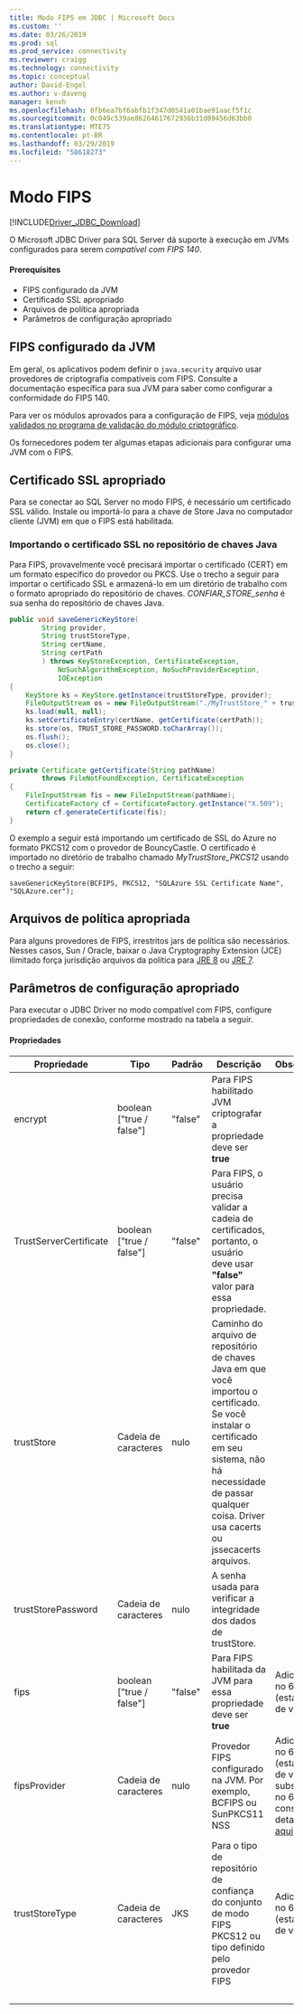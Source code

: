 ```yaml
---
title: Modo FIPS em JDBC | Microsoft Docs
ms.custom: ''
ms.date: 03/26/2019
ms.prod: sql
ms.prod_service: connectivity
ms.reviewer: craigg
ms.technology: connectivity
ms.topic: conceptual
author: David-Engel
ms.author: v-daveng
manager: kenvh
ms.openlocfilehash: 8fb6ea7bf6abfb1f347d0541a01bae91aacf5f1c
ms.sourcegitcommit: 0c049c539ae86264617672936b31d89456d63bb0
ms.translationtype: MTE75
ms.contentlocale: pt-BR
ms.lasthandoff: 03/29/2019
ms.locfileid: "58618273"
---
```

# <a name="fips-mode"></a>Modo FIPS
[!INCLUDE[Driver_JDBC_Download](../../includes/driver_jdbc_download.md)]

O Microsoft JDBC Driver para SQL Server dá suporte à execução em JVMs configurados para serem *compatível com FIPS 140*.

#### <a name="prerequisites"></a>Prerequisites

- FIPS configurado da JVM
- Certificado SSL apropriado
- Arquivos de política apropriada
- Parâmetros de configuração apropriado

## <a name="fips-configured-jvm"></a>FIPS configurado da JVM

Em geral, os aplicativos podem definir o `java.security` arquivo usar provedores de criptografia compatíveis com FIPS. Consulte a documentação específica para sua JVM para saber como configurar a conformidade do FIPS 140.

Para ver os módulos aprovados para a configuração de FIPS, veja [módulos validados no programa de validação do módulo criptográfico](https://csrc.nist.gov/Projects/cryptographic-module-validation-program/Validated-Modules).

Os fornecedores podem ter algumas etapas adicionais para configurar uma JVM com o FIPS.

## <a name="appropriate-ssl-certificate"></a>Certificado SSL apropriado
Para se conectar ao SQL Server no modo FIPS, é necessário um certificado SSL válido. Instale ou importá-lo para a chave de Store Java no computador cliente (JVM) em que o FIPS está habilitada.

### <a name="importing-ssl-certificate-in-java-keystore"></a>Importando o certificado SSL no repositório de chaves Java
Para FIPS, provavelmente você precisará importar o certificado (CERT) em um formato específico do provedor ou PKCS.
Use o trecho a seguir para importar o certificado SSL e armazená-lo em um diretório de trabalho com o formato apropriado do repositório de chaves. _CONFIAR\_STORE\_senha_ é sua senha do repositório de chaves Java.

```java
public void saveGenericKeyStore(
        String provider,
        String trustStoreType,
        String certName,
        String certPath
        ) throws KeyStoreException, CertificateException,
            NoSuchAlgorithmException, NoSuchProviderException,
            IOException
{
    KeyStore ks = KeyStore.getInstance(trustStoreType, provider);
    FileOutputStream os = new FileOutputStream("./MyTrustStore_" + trustStoreType);
    ks.load(null, null);
    ks.setCertificateEntry(certName, getCertificate(certPath));
    ks.store(os, TRUST_STORE_PASSWORD.toCharArray());
    os.flush();
    os.close();
}

private Certificate getCertificate(String pathName)
        throws FileNotFoundException, CertificateException
{
    FileInputStream fis = new FileInputStream(pathName);
    CertificateFactory cf = CertificateFactory.getInstance("X.509");
    return cf.generateCertificate(fis);
}
```

O exemplo a seguir está importando um certificado de SSL do Azure no formato PKCS12 com o provedor de BouncyCastle. O certificado é importado no diretório de trabalho chamado _MyTrustStore\_PKCS12_ usando o trecho a seguir:

`saveGenericKeyStore(BCFIPS, PKCS12, "SQLAzure SSL Certificate Name", "SQLAzure.cer");`

## <a name="appropriate-policy-files"></a>Arquivos de política apropriada
Para alguns provedores de FIPS, irrestritos jars de política são necessários. Nesses casos, Sun / Oracle, baixar o Java Cryptography Extension (JCE) ilimitado força jurisdição arquivos da política para [JRE 8](https://www.oracle.com/technetwork/java/javase/downloads/jce8-download-2133166.html) ou [JRE 7](https://www.oracle.com/technetwork/java/javase/downloads/jce-7-download-432124.html). 

## <a name="appropriate-configuration-parameters"></a>Parâmetros de configuração apropriado
Para executar o JDBC Driver no modo compatível com FIPS, configure propriedades de conexão, conforme mostrado na tabela a seguir. 

#### <a name="properties"></a>Propriedades 

|Propriedade|Tipo|Padrão|Descrição|Observações|
|---|---|---|---|---|
|encrypt|boolean ["true / false"]|"false"|Para FIPS habilitado JVM criptografar a propriedade deve ser **true**||
|TrustServerCertificate|boolean ["true / false"]|"false"|Para FIPS, o usuário precisa validar a cadeia de certificados, portanto, o usuário deve usar **"false"** valor para essa propriedade. ||
|trustStore|Cadeia de caracteres|nulo|Caminho do arquivo de repositório de chaves Java em que você importou o certificado. Se você instalar o certificado em seu sistema, não há necessidade de passar qualquer coisa. Driver usa cacerts ou jssecacerts arquivos.||
|trustStorePassword|Cadeia de caracteres|nulo|A senha usada para verificar a integridade dos dados de trustStore.||
|fips|boolean ["true / false"]|"false"|Para FIPS habilitada da JVM para essa propriedade deve ser **true**|Adicionado no 6.1.4 (estável 6.2.2 de versão)||
|fipsProvider|Cadeia de caracteres|nulo|Provedor FIPS configurado na JVM. Por exemplo, BCFIPS ou SunPKCS11 NSS |Adicionado no 6.1.2 (estável 6.2.2 de versão), substituído no 6.4.0 - consulte os detalhes [aqui](https://github.com/Microsoft/mssql-jdbc/pull/460).|
|trustStoreType|Cadeia de caracteres|JKS|Para o tipo de repositório de confiança do conjunto de modo FIPS PKCS12 ou tipo definido pelo provedor FIPS |Adicionado no 6.1.2 (estável 6.2.2 de versão)||
| &nbsp; | &nbsp; | &nbsp; | &nbsp; | &nbsp; |
